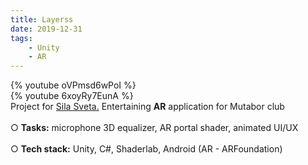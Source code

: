 ```yaml
---
title: Layerss
date: 2019-12-31
tags: 
	- Unity
	- AR
---
```

{% youtube oVPmsd6wPoI %}
<br>
{% youtube 6xoyRy7EunA %}
<br>
Project for 
<a href="https://silasveta.com/work/layerss-mutabor/">Sila Sveta.</a> 
Entertaining <b>AR</b> application for Mutabor club
<br>
<br>
○ <b>Tasks:</b> microphone 3D equalizer, AR portal shader, animated UI/UX
<br>
<br>
○ <b>Tech stack:</b> Unity, C#, Shaderlab, Android (AR - ARFoundation)